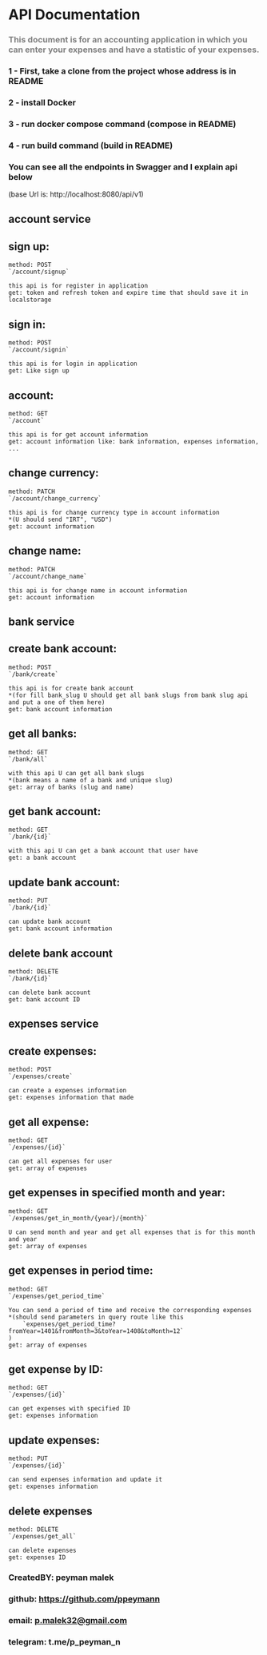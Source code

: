 # API Documentation

### <span style="color: gray;">This document is for an accounting application in which you can enter your expenses and have a statistic of your expenses.</span>

### 1 - First, take a clone from the project whose address is in README

### 2 - install Docker

### 3 - run docker compose command (compose in README)

### 4 - run build command (build in README)

### You can see all the endpoints in Swagger and I explain api below

(base Url is: http://localhost:8080/api/v1)

## account service

## sign up:

    method: POST
    `/account/signup`

    this api is for register in application
    get: token and refresh token and expire time that should save it in localstorage

## sign in:

    method: POST
    `/account/signin`

    this api is for login in application
    get: Like sign up

## account:

    method: GET
    `/account`

    this api is for get account information
    get: account information like: bank information, expenses information, ...

## change currency:

    method: PATCH
    `/account/change_currency`

    this api is for change currency type in account information
    *(U should send "IRT", "USD")
    get: account information

## change name:

    method: PATCH
    `/account/change_name`

    this api is for change name in account information
    get: account information

## bank service

## create bank account:

    method: POST
    `/bank/create`

    this api is for create bank account
    *(for fill bank_slug U should get all bank slugs from bank slug api and put a one of them here)
    get: bank account information

## get all banks:

    method: GET
    `/bank/all`

    with this api U can get all bank slugs
    *(bank means a name of a bank and unique slug)
    get: array of banks (slug and name)

## get bank account:

    method: GET
    `/bank/{id}`

    with this api U can get a bank account that user have
    get: a bank account

## update bank account:

    method: PUT
    `/bank/{id}`

    can update bank account
    get: bank account information

## delete bank account

    method: DELETE
    `/bank/{id}`

    can delete bank account
    get: bank account ID

## expenses service

## create expenses:

    method: POST
    `/expenses/create`

    can create a expenses information
    get: expenses information that made

## get all expense:

    method: GET
    `/expenses/{id}`

    can get all expenses for user
    get: array of expenses

## get expenses in specified month and year:

    method: GET
    `/expenses/get_in_month/{year}/{month}`

    U can send month and year and get all expenses that is for this month and year
    get: array of expenses

## get expenses in period time:

    method: GET
    `/expenses/get_period_time`

    You can send a period of time and receive the corresponding expenses
    *(should send parameters in query route like this
        `expenses/get_period_time?fromYear=1401&fromMonth=3&toYear=1408&toMonth=12`
    )
    get: array of expenses

## get expense by ID:

    method: GET
    `/expenses/{id}`

    can get expenses with specified ID
    get: expenses information

## update expenses:

    method: PUT
    `/expenses/{id}`

    can send expenses information and update it
    get: expenses information

## delete expenses

    method: DELETE
    `/expenses/get_all`

    can delete expenses
    get: expenses ID

### CreatedBY: peyman malek

### github: https://github.com/ppeymann

### email: p.malek32@gmail.com

### telegram: t.me/p_peyman_n
